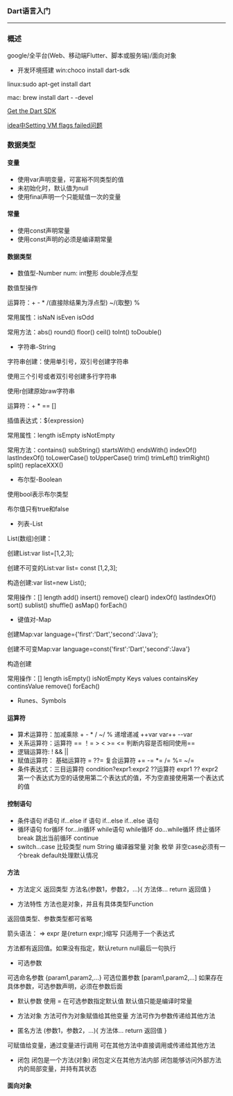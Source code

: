 ### Dart语言入门
---
### 概述
google/全平台(Web、移动端Flutter、脚本或服务端)/面向对象 

- 开发环境搭建 
win:choco install dart-sdk

linux:sudo apt-get install dart

mac: brew install dart - -devel

[Get the Dart SDK](https://dart.dev/get-dart)

[idea中Setting VM flags failed问题](https://blog.csdn.net/oZhuiMeng123/article/details/90056326)

### 数据类型

#### 变量
- 使用var声明变量，可富裕不同类型的值
- 未初始化时，默认值为null
- 使用final声明一个只能赋值一次的变量

#### 常量
- 使用const声明常量
- 使用const声明的必须是编译期常量

#### 数据类型
- 数值型-Number 
num: int整形 double浮点型

数值型操作

运算符：+ - * /(直接除结果为浮点型)   ~/(取整) %

常用属性：isNaN isEven isOdd

常用方法：abs() round() floor() ceil() toInt() toDouble()

- 字符串-String

字符串创建：使用单引号，双引号创建字符串

使用三个引号或者双引号创建多行字符串

使用r创建原始raw字符串

运算符：+ * == []

插值表达式：${expression}

常用属性：length isEmpty isNotEmpty

常用方法：contains() subString() startsWith() endsWith()
indexOf() lastIndexOf() toLowerCase() toUpperCase() trim() trimLeft() trimRight() split() replaceXXX()  

- 布尔型-Boolean

使用bool表示布尔类型

布尔值只有true和false

- 列表-List

List(数组)创建：

创建List:var list=[1,2,3];

创建不可变的List:var list= const [1,2,3];

构造创建:var list=new List();

常用操作：[] length add() insert() remove() clear() indexOf() lastIndexOf() sort() sublist() shuffle() asMap() forEach() 

- 键值对-Map

创建Map:var language={'first':'Dart','second':'Java'};

创建不可变Map:var language=const{'first':'Dart','second':'Java'}

构造创建

常用操作：[] length isEmpty() isNotEmpty Keys values containsKey continsValue remove() forEach()

- Runes、Symbols

#### 运算符
- 算术运算符：加减乘除 + - * / ~/ % 递增递减 ++var var++ --var
- 关系运算符：运算符 == ！= > < >= <=  判断内容是否相同使用==
- 逻辑运算符: ! && ||
- 赋值运算符： 基础运算符 =  ??= 复合运算符 += -= *= /= %= ~/=
- 条件表达式：三目运算符 condition?expr1:expr2   ??运算符 expr1 ?? expr2 第一个表达式为空的话使用第二个表达式的值，不为空直接使用第一个表达式的值

#### 控制语句
- 条件语句 if语句 if...else if 语句 if...else if...else 语句
- 循环语句 for循环 for...in循环
    while语句 while循环 do...while循环
    终止循环 break  跳出当前循环 continue
- switch...case
比较类型 num String 编译器常量 对象 枚举
非空case必须有一个break
default处理默认情况

#### 方法
- 方法定义 
返回类型 方法名(参数1，参数2，...){
    方法体...
    return 返回值
}

- 方法特性
方法也是对象，并且有具体类型Function

返回值类型、参数类型都可省略

箭头语法： => expr 是{return expr;}缩写 只适用于一个表达式

方法都有返回值。如果没有指定，默认return null最后一句执行

- 可选参数

可选命名参数 {param1,param2,...}
可选位置参数 [param1,param2,...]
如果存在具体参数，可选参数声明，必须在参数后面  

- 默认参数
使用 = 在可选参数指定默认值
默认值只能是编译时常量

- 方法对象
方法可作为对象赋值给其他变量
方法可作为参数传递给其他方法

- 匿名方法
(参数1，参数2，...){
    方法体...
    return 返回值
}

可赋值给变量，通过变量进行调用
可在其他方法中直接调用或传递给其他方法

- 闭包
闭包是一个方法(对象)
闭包定义在其他方法内部
闭包能够访问外部方法内的局部变量，并持有其状态

#### 面向对象
